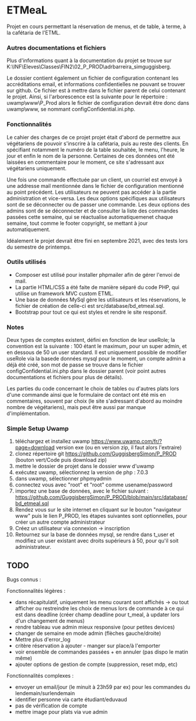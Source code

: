 # ETMeaL
Projet en cours permettant la réservation de menus, et de table, à terme, à la cafétaria de l'ETML.
### Autres documentations et fichiers
Plus d'informations quant à la documentation du projet se trouve sur K:\INF\Eleves\Classes\FIN2\02_P_PROD\adrbarreira_simguggisberg. 

Le dossier contient également un fichier de configuration contenant les accréditations email, et informations confidentielles ne pouvant se trouver sur github. Ce fichier est à mettre dans le fichier parent de celui contenant le projet. Ainsi, si l'arborescence est la suivante pour le répertoire : uwamp\www\P_Prod alors le fichier de configuration devrait être donc dans uwamp\www, se nommant configConfidential.ini.php.

### Fonctionnalités
Le cahier des charges de ce projet projet était d'abord de permettre aux végétariens de pouvoir s'inscrire à la cafétaria, puis au reste des clients. En spécifiant notamment le numéro de la table souhaitée, le menu, l'heure, le jour et enfin le nom de la personne. Certaines de ces données ont été laissées en commentaire pour le moment, ce site s'adressant aux végétariens uniquement.

Une fois une commande effectuée par un client, un courriel est envoyé à une addresse mail mentionnée dans le fichier de configuration mentionné au point précédent. Les utilisateurs ne peuvent pas accéder à la partie administration et vice-versa. Les deux options spécifiques aux utilisateurs sont de se déconnecter ou de passer une commande. Les deux options des admins sont de se déconnecter et de consulter la liste des commandes passées cette semaine, qui se réactualise automatiquemenet chaque semaine, tout comme le footer copyright, se mettant à jour automatiquement.

Idéalement le projet devrait être fini en septembre 2021, avec des tests lors du semestre de printemps.

### Outils utilisés
- Composer est utilisé pour installer phpmailer afin de gérer l'envoi de mail.
- La partie HTML/CSS a été faite de manière séparé du code PHP, qui utilise un framework MVC custom ETML.
- Une base de données MySql gère les utilisateurs et les réservations, le fichier de création de celle-ci est src/database/bd_etmeal.sql.
- Bootstrap pour tout ce qui est styles et rendre le site responsif.

### Notes
Deux types de comptes existent, défini en fonction de leur useRole; la convention est la suivante : 100 étant le maximum, pour un super admin, et en dessous de 50 un user standard. Il est uniquement possible de modifier useRole via la basede données mysql pour le moment, un compte admin a déjà été créé, son mot de passe se trouve dans le fichier configConfidential.ini.php dans le dossier parent (voir point autres documentations et fichiers pour plus de détails).

Les parties du code concernant le choix de tables ou d'autres plats lors d'une commande ainsi que le formulaire de contact ont été mis en commentaires, souvent par choix (le site s'adressant d'abord au moindre nombre de végétariens), mais peut être aussi par manque d'implémentation.

### Simple Setup Uwamp
1. téléchargez et installez uwamp https://www.uwamp.com/fr/?page=download version exe (ou en version zip, il faut alors l'extraire)
2. clonez répertoire git https://github.com/GuggisbergSimon/P_PROD (bouton vert/Code puis download zip)
3. mettre le dossier de projet dans le dossier www d'uwamp
4. exécutez uwamp, sélectionnez la version de php : 7.0.3
5. dans uwamp, sélectionner phpmyadmin
6. connectez vous avec "root" et "root" comme usename/password
7. importez une base de données, avec le fichier suivant : https://github.com/GuggisbergSimon/P_PROD/blob/main/src/database/bd_etmeal.sql
8. Rendez vous sur le site internet en cliquant sur le bouton "navigateur www" puis le lien P_PROD, les étapes suivantes sont optionnelles, pour créer un autre compte administrateur
9. Créez un utilisateur via connexion -> inscription
10. Retournez sur la base de données mysql, se rendre dans t_user et modifiez un user existant avec droits supérieurs à 50, pour qu'il soit administrateur.

## TODO
Bugs connus :

Fonctionnalités légères :
- dans récapitulatif, uniquement les menu courant sont affichés -> ou tout afficher ou restreindre les choix de menus lors de commande à ce qui est dans deadline (créer champ deadline pour t_meal, à updater lors d'un changement de menus)
- rendre tableau vue admin mieux responsive (pour petites devices)
- changer de semaine en mode admin (flèches gauche/droite)
- Mettre plus d'error_log
- critère réservation à ajouter - manger sur place/à l'emporter
- voir ensemble de commandes passées + en annuler (pas dispo le matin même)
- ajouter options de gestion de compte (suppression, reset mdp, etc)

Fonctionnalités complexes :
- envoyer un email/jour (le minuit à 23h59 par ex) pour les commandes du lendemain/surlendemain
- identifier personne via carte étudiant/eduvaud
- pas de vérification de compte
- mettre image pour plats via vue admin
